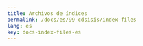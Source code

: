 ```yaml
---
title: Archivos de índices
permalink: /docs/es/99-cdsisis/index-files
lang: es
key: docs-index-files-es
---
```

